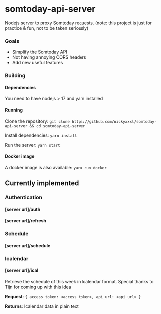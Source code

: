 # somtoday-api-server
Nodejs server to proxy Somtoday requests.
(note: this project is just for practice & fun, not to be taken seriously)

### Goals
 - Simplify the Somtoday API
 - Not having annoying CORS headers
 - Add new useful features
 
### Building
#### Dependencies
You need to have nodejs > 17 and yarn installed

#### Running
Clone the repository:
`git clone https://github.com/nickyxxxl/somtoday-api-server && cd somtoday-api-server`

Install dependencies:
`yarn install`

Run the server:
`yarn start`

#### Docker image
A docker image is also available:
`yarn run docker`

## Currently implemented

### Authentication
#### \[server url]/auth
#### \[server url]/refresh

### Schedule
#### \[server url]/schedule

### Icalendar
#### \[server url]/ical
  Retrieve the schedule of this week in Icalendar format.
  Special thanks to Tijn for coming up with this idea

**Request**: 
`{ access_token: <access_token>, api_url: <api_url> }`

**Returns**:
Icalendar data in plain text
